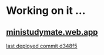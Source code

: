 # Working on it ...

## [ministudymate.web.app](https://ministudymate.web.app)

[last deployed commit d348f5](https://github.com/sameemul-haque/MiniStudyMate/tree/d348f529276544ffe65473942e7b6ef2eb73cdb8)
